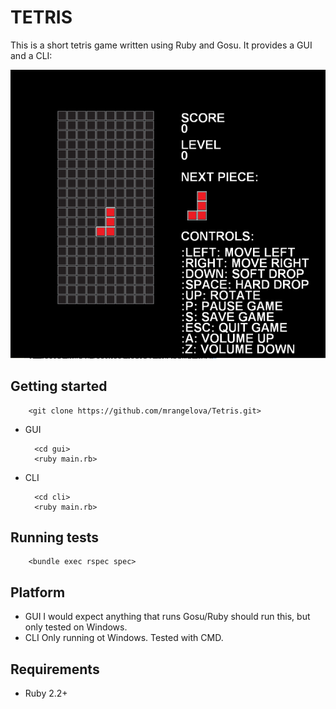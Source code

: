 # TETRIS

This is a short tetris game written using Ruby and Gosu.
It provides a GUI and a CLI:

![Screenshot](https://github.com/mrangelova/Tetris/blob/master/media/screen.png)


## Getting started

        <git clone https://github.com/mrangelova/Tetris.git>


* GUI

        <cd gui>
        <ruby main.rb>

* CLI

        <cd cli>
        <ruby main.rb>


## Running tests

        <bundle exec rspec spec>

## Platform
- GUI
I would expect anything that runs Gosu/Ruby should run this, but only tested on Windows.
- CLI
Only running ot Windows. Tested with CMD.

## Requirements
- Ruby 2.2+